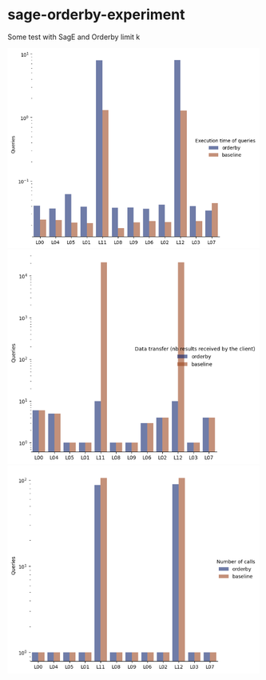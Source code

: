 # sage-orderby-experiment
Some test with SagE and Orderby limit k

![yop](https://github.com/momo54/sage-orderby-experiment/blob/main/figures/execution_times.png?raw=true)
![yop](https://github.com/momo54/sage-orderby-experiment/blob/main/figures/data_transfer.png?raw=true)
![yop](https://github.com/momo54/sage-orderby-experiment/blob/main/figures/nb_calls.png?raw=true)
